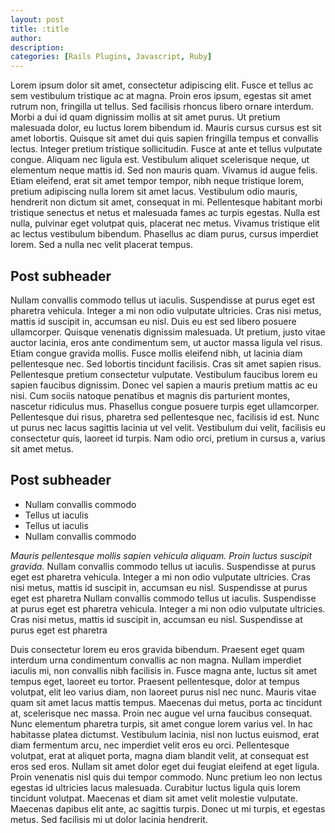 ```yaml
---
layout: post
title: :title
author: 
description:
categories: [Rails Plugins, Javascript, Ruby]
---
```

Lorem ipsum dolor sit amet, consectetur adipiscing elit. Fusce et tellus ac sem vestibulum tristique ac at magna. Proin eros ipsum, egestas sit amet rutrum non, fringilla ut tellus. Sed facilisis rhoncus libero ornare interdum. Morbi a dui id quam dignissim mollis at sit amet purus. Ut pretium malesuada dolor, eu luctus lorem bibendum id. Mauris cursus cursus est sit amet lobortis. Quisque sit amet dui quis sapien fringilla tempus et convallis lectus. Integer pretium tristique sollicitudin. Fusce at ante et tellus vulputate congue. Aliquam nec ligula est. Vestibulum aliquet scelerisque neque, ut elementum neque mattis id. Sed non mauris quam. Vivamus id augue felis. Etiam eleifend, erat sit amet tempor tempor, nibh neque tristique lorem, pretium adipiscing nulla lorem sit amet lacus. Vestibulum odio mauris, hendrerit non dictum sit amet, consequat in mi. Pellentesque habitant morbi tristique senectus et netus et malesuada fames ac turpis egestas. Nulla est nulla, pulvinar eget volutpat quis, placerat nec metus. Vivamus tristique elit ac lectus vestibulum bibendum. Phasellus ac diam purus, cursus imperdiet lorem. Sed a nulla nec velit placerat tempus.

## Post subheader

Nullam convallis commodo tellus ut iaculis. Suspendisse at purus eget est pharetra vehicula. Integer a mi non odio vulputate ultricies. Cras nisi metus, mattis id suscipit in, accumsan eu nisl. Duis eu est sed libero posuere ullamcorper. Quisque venenatis dignissim malesuada. Ut pretium, justo vitae auctor lacinia, eros ante condimentum sem, ut auctor massa ligula vel risus. Etiam congue gravida mollis. Fusce mollis eleifend nibh, ut lacinia diam pellentesque nec. Sed lobortis tincidunt facilisis. Cras sit amet sapien risus. Pellentesque pretium consectetur vulputate. Vestibulum faucibus lorem eu sapien faucibus dignissim. Donec vel sapien a mauris pretium mattis ac eu nisi. Cum sociis natoque penatibus et magnis dis parturient montes, nascetur ridiculus mus. Phasellus congue posuere turpis eget ullamcorper. Pellentesque dui risus, pharetra sed pellentesque nec, facilisis id est. Nunc ut purus nec lacus sagittis lacinia ut vel velit. Vestibulum dui velit, facilisis eu consectetur quis, laoreet id turpis. Nam odio orci, pretium in cursus a, varius sit amet metus.

## Post subheader

* Nullam convallis commodo
* Tellus ut iaculis
* Tellus ut iaculis
* Nullam convallis commodo

*Mauris pellentesque mollis sapien vehicula aliquam. Proin luctus suscipit gravida.*
    Nullam convallis commodo tellus ut iaculis. Suspendisse at purus eget est pharetra vehicula. Integer a mi non odio vulputate ultricies. Cras nisi metus, mattis id suscipit in, accumsan eu nisl. Suspendisse at purus eget est pharetra
    Nullam convallis commodo tellus ut iaculis. Suspendisse at purus eget est pharetra vehicula. Integer a mi non odio vulputate ultricies. Cras nisi metus, mattis id suscipit in, accumsan eu nisl. Suspendisse at purus eget est pharetra

Duis consectetur lorem eu eros gravida bibendum. Praesent eget quam interdum urna condimentum convallis ac non magna. Nullam imperdiet iaculis mi, non convallis nibh facilisis in. Fusce magna ante, luctus sit amet tempus eget, laoreet eu tortor. Praesent pellentesque, dolor at tempus volutpat, elit leo varius diam, non laoreet purus nisl nec nunc. Mauris vitae quam sit amet lacus mattis tempus. Maecenas dui metus, porta ac tincidunt at, scelerisque nec massa. Proin nec augue vel urna faucibus consequat. Nunc elementum pharetra turpis, sit amet congue lorem varius vel. In hac habitasse platea dictumst. Vestibulum lacinia, nisl non luctus euismod, erat diam fermentum arcu, nec imperdiet velit eros eu orci. Pellentesque volutpat, erat at aliquet porta, magna diam blandit velit, at consequat est eros sed eros. Nullam sit amet dolor eget dui feugiat eleifend at eget ligula. Proin venenatis nisl quis dui tempor commodo. Nunc pretium leo non lectus egestas id ultricies lacus malesuada. Curabitur luctus ligula quis lorem tincidunt volutpat. Maecenas et diam sit amet velit molestie vulputate. Maecenas dapibus elit ante, ac sagittis turpis. Donec ut mi turpis, et egestas metus. Sed facilisis mi ut dolor lacinia hendrerit. 
